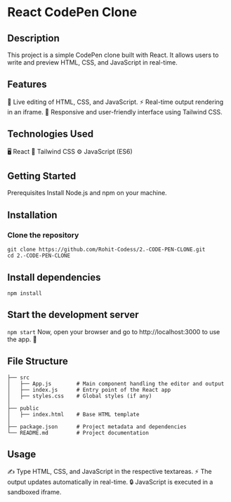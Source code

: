# React CodePen Clone

## Description
This project is a simple CodePen clone built with React. It allows users to write and preview HTML, CSS, and JavaScript in real-time.

## Features
📝 Live editing of HTML, CSS, and JavaScript.
⚡ Real-time output rendering in an iframe.
🎨 Responsive and user-friendly interface using Tailwind CSS.

## Technologies Used
🖥️ React
🎨 Tailwind CSS
⚙️ JavaScript (ES6)

## Getting Started
Prerequisites
Install Node.js and npm on your machine.

## Installation
### Clone the repository
```
git clone https://github.com/Rohit-Codess/2.-CODE-PEN-CLONE.git
cd 2.-CODE-PEN-CLONE
```
## Install dependencies
`
npm install
`
## Start the development server
`
npm start
`
Now, open your browser and go to http://localhost:3000 to use the app. 🚀

## File Structure
```
├── src
│   ├── App.js        # Main component handling the editor and output
│   ├── index.js      # Entry point of the React app
│   ├── styles.css    # Global styles (if any)
│
├── public
│   ├── index.html    # Base HTML template
│
├── package.json      # Project metadata and dependencies
└── README.md         # Project documentation
```
## Usage
✍️ Type HTML, CSS, and JavaScript in the respective textareas.
⚡ The output updates automatically in real-time.
🔒 JavaScript is executed in a sandboxed iframe.
